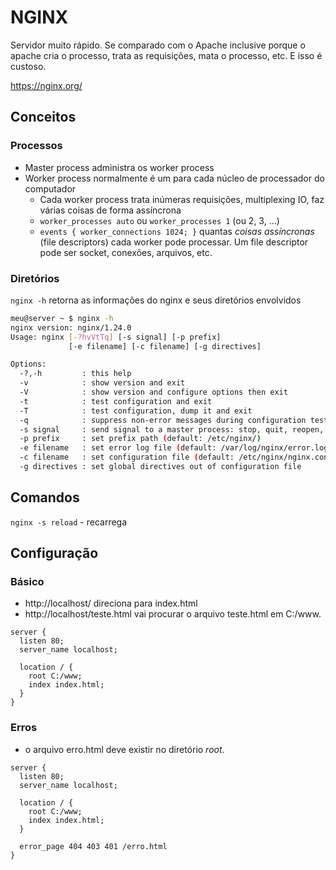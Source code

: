 # NGINX
Servidor muito rápido. Se comparado com o Apache inclusive porque o apache cria o processo, trata as requisições, mata o processo, etc. E isso é custoso.

https://nginx.org/

## Conceitos
### Processos
- Master process administra os worker process
- Worker process normalmente é um para cada núcleo de processador do computador
  - Cada worker process trata inúmeras requisições, multiplexing IO, faz várias coisas de forma assíncrona
  - `worker_processes auto` ou `worker_processes 1` (ou 2, 3, ...)
  - `events { worker_connections 1024; }` quantas _coisas assíncronas_ (file descriptors) cada worker pode processar. Um file descriptor pode ser socket, conexões, arquivos, etc.

### Diretórios
`nginx -h` retorna as informações do nginx e seus diretórios envolvidos
```sh
meu@server ~ $ nginx -h
nginx version: nginx/1.24.0
Usage: nginx [-?hvVtTq] [-s signal] [-p prefix]
             [-e filename] [-c filename] [-g directives]

Options:
  -?,-h         : this help
  -v            : show version and exit
  -V            : show version and configure options then exit
  -t            : test configuration and exit
  -T            : test configuration, dump it and exit
  -q            : suppress non-error messages during configuration testing
  -s signal     : send signal to a master process: stop, quit, reopen, reload
  -p prefix     : set prefix path (default: /etc/nginx/)
  -e filename   : set error log file (default: /var/log/nginx/error.log)
  -c filename   : set configuration file (default: /etc/nginx/nginx.conf)
  -g directives : set global directives out of configuration file

```

## Comandos
`nginx -s reload` - recarrega

## Configuração
### Básico
- http://localhost/ direciona para index.html
- http://localhost/teste.html vai procurar o arquivo teste.html em C:/www.
```nginx
server {
  listen 80;
  server_name localhost;

  location / {
    root C:/www;
    index index.html;
  }
}
```

### Erros
- o arquivo erro.html deve existir no diretório _root_.
```nginx
server {
  listen 80;
  server_name localhost;

  location / {
    root C:/www;
    index index.html;
  }

  error_page 404 403 401 /erro.html
}
```
